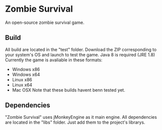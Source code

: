 # Zombie Survival
An open-source zombie survival game.

## Build
All build are located in the "test" folder. Download the ZIP corresponding to your system's OS and launch to test the game. Java 8 is required (JRE 1.8)
Currently the game is avaliable in these formats:
- Windows x86
- Windows x64
- Linux x86
- Linux x64
- Mac OSX
Note that these builds havent benn tested yet.

## Dependencies
"Zombie Survival" uses jMonkeyEngine as it main engine. All dependencies are located in the "libs" folder. Just add them to the project's librarys.
